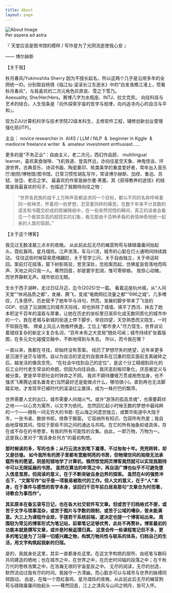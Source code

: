 ```yaml
---
title: About
layout: page
---
```


<div class="image-container">
  <img src="https://raw.githubusercontent.com/YukinoshitaSherry/qycf_picbed/main/img/about.png" alt="About Image">
</div>
<div class="motto">Per aspera ad astra</div>

<!-- 这里可以添加你的个人介绍内容 -->

『 天堂应该是图书馆的模样 / 写作是为了光阴流逝使我心安 』
<div class="quote-author">—— 博尔赫斯</div>        

【关于我】

秋月春风/Yukinoshita Sherry 
因为不擅长起名，所以这两个几乎是沿用多年的全网统一ID。分别取自杨慎《临江仙·滚滚长江东逝水》中的“白发渔樵江渚上，惯看秋月春风”，与我喜欢的二次元角色灰原哀、雪之下雪乃。<br>
Asexuality, She/Her/Hers。赛博八字为水瓶座、INTJ、拉文克劳。
向往科技与艺术的结合。人生信条是『向外探索宇宙的哲学与规律，向内追寻内心的自洽与平和』。
<br>

现为ZJU计算机科学与技术学院22级本科生，主修软件工程，辅修创新创业管理强化班(ITP)。

主业： novice researcher in &nbsp;AI4S / LLM / NLP &nbsp;&&nbsp;  beginner in Kggle &nbsp;&&nbsp;  mediocre freelance writer &nbsp;&&nbsp;  amateur investment enthusiast......



更多的是“不务正业”：自由主义，老二次元，西幻作品厨， multilingual learner。喜欢美食咖啡、飞机铁道、登高怀远，亦向往星空天象、神鬼怪谈、环游世界。古典音乐、诗词书画、陶瓷篆印、核类美学的重度爱好者，常年出入音乐厅/剧院/博物馆/图书馆。日常习惯性胡乱写作，常读博尔赫斯、加缪、鲁迅、苏轼、张岱、老庄之学。
最喜欢的作家是赫尔曼·黑塞。其《获得教养的途径》的结尾是我最喜欢的句子，也描述了我期待向往之物：

> “世界各民族的成千上万种声音都追求同一个目标，都以不同的名称呼唤着同一些神灵，怀着同一些梦想，忍受着同样的痛苦。在数千年来不计其数的语言和书籍交织成的斑斓锦缎中，在一些突然彻悟的瞬间，真正的读者会看见一个极其崇高的超现实的幻象，看见那由千百种矛盾的表情神奇地统一起来的人类的容颜。”



【关于这个博客】

我见过无数凌晨三点半的夜晚。
从此前此后无尽的蝇营狗苟与碌碌庸庸间抬起头，霓虹轰鸣，星月熠烁。江声浩荡，车马川流，城市的心脏在灯火通明间持续跳动。
往往这些时候容易思绪翩跹，关于哲学三问，关于自由独立，关于命运轮回。案前灯花摇落，窗下树影斑驳，思至深处，忽拍案而起，仿佛星辰皆落地而鸣声、天地之间只我一人。蓦然回首，却是寰宇宏阔，惟可寄蜉蝣。
我惊心动魄，而世界静默无声。城市依旧无眠。

生长于西子湖畔，走过日征月迈，迄今(2025)廿一载。
看着这座杭州城，从“人间天堂”“休闲品质之都”，发展、腾飞，变成“电商网红流量之都”“996之城”。几多喟叹，几多感怀。历史赋予了她年华与诗句，然而，发展的脚步带来了飞涨的GDP、创造了沿湖拥江的城市天际线，却也拆除了城墙、填平了西河、抹去了她本积淀千百年的温吞与厚重，让她在历史的坐标里日渐异化成无数同质化的城市中的一个。我在老城与新城的街道上停下脚步，举目四望，天空熟悉而又陌生，一时不知我在哪。
牌桌上风云人物推杯换盏，工位上“都市隶人”尽力营生。世界谈论着错综复杂的新定义复合名词，“百年未有之大变局”随处可闻；城市持续扩张着版图，在多元文化碰撞交融中，不断地得到与失去。
所以，而今我在哪？

一直以来，我都在寻找，却始终没有答案。
经历了梦想尽失的绝望，近年来更多是沉溺于迷茫与错愕。自以为自洽的坚定的自我体系在沉重的现实面前支离破碎之后，越发活的像具空壳。
“在社会中找到自己的定位”，是这个分工精细到异化的后工业时代老生常谈的命题。但因为向往自由，我厌恶刻板印象化，厌恶被定义与被分类，更是早早把社会时钟弃之不顾。
我并不期待腰缠万贯或袍笏加身，也不强求飞黄腾达或名垂青史(当然最好还是能做点什么，哪怕很小)。直到再也无法脚踏实地，才发现早已被时代的滚滚红尘裹挟，成为一株拧巴的飘萍。

世界需要人文的出口，城市需要人间烟火气。或许“游荡的孤高灵魂”，也需要羁绊之地——以心灵为寓所，以文字为依托。
忽然回忆起小时候无数的梦想中最纯粹的一个——拥有一间无穷大的书房: 在山海之间遗世独立，或繁华街道中大隐于市，一张书桌、数排书柜，倚靠于飘窗。
它容纳所有知识、包容所有热爱；我自由地穿梭其间，惊叹于那些不同之间的通达与共鸣。在它的所有抽象抑或具体，存在或不存在的书卷里，有我的所有可能性的合集。由此，一即万物，万物为一。
这是我心里对于“我该身处何方”的最初构想。

**那时候读的多，写的也多；从行云流水到笔下凝滞，不过匆匆十年。兜兜转转，却又是彷徨。
如今我所有的房子里都有宽敞明亮的书房，但物理空间的局限无法承载所有的愿望。阴差阳错地学了计算机，倏然惊觉网页博客竟然就可以实现我期待中可以无限延展的书房。
虽然在算法的牢笼之中，再自诩广博也似乎不可避免堕入信息茧房。但阅读的意义，在于不断突破自身边界的探索。
虽然在AI的强势冲击下，“文案写作”似乎是一项极易被取代的工作。但人文的意义，在于“人”本身，在于事件与感悟的哲学本身，该回归千百年前白居易那句“文章合为时而著，诗歌合为事而作”。**

**其实原本在备忘录写日记，也在各大社交软件写文章。但或苦于归档格式不便，或苦于文字与琐事混杂，或苦于图片与字数的限制，或苦于公域的嘈杂，皆未能满意。大三上为课程作业故，手搓若干系统前端，遂决定也搓一个博客站出来。
周围较为常见的博客形式为笔记站，前辈笔记足够优秀，此处不再赘补。博客最初的功能本就是撰写文章，或许是时候返璞归真。
这里会传一些课程笔记但不多，更多的笔记是为了习得一切感兴趣之物，构筑万物共性与联系的体系，归档自己的生活，用文字构筑起我新的归宿。**

是的，我就身处这里，其实一直都身处这里。在这文字构筑的居所、由纸笔与数码共同建造的栖地；也在城市之中，在世界之中，在历史时间轴的段落之中；在千秋万代的卷帙浩繁之中，在浩瀚无垠的宇宙星辰之中。
无尽的阅读，无尽的创造，默然流动过我有尽的时间。我独守一方清幽，而心脏亦可以与城市与世界的脉搏同频跳动。
由是，在每一个霓虹轰鸣、星月熠烁的夜晚，从此前此后无尽的蝇营狗苟与碌碌庸庸间抬起头
——蓦然回首，江上之清风与山间之明月，皆可入怀。
<br></br>

  

